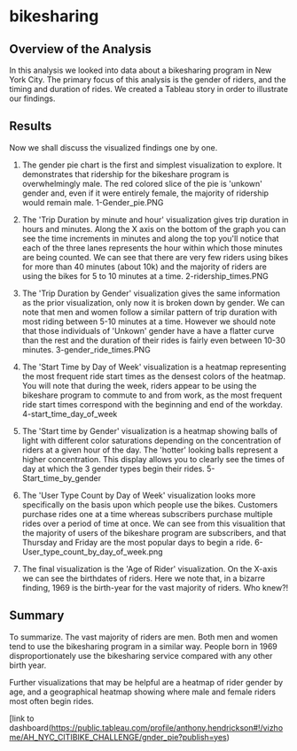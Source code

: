 # bikesharing

## Overview of the Analysis
In this analysis we looked into data about a bikesharing program in New York City. The primary focus of this analysis is the gender of riders, and the timing and duration of rides. We created a Tableau story in order to illustrate our findings.

## Results
Now we shall discuss the visualized findings one by one.

1. The gender pie chart is the first and simplest visualization to explore. It demonstrates that ridership for the bikeshare program is overwhelmingly male. The red colored slice of the pie is 'unkown' gender and, even if it were entirely female, the majority of ridership would remain male. 1-Gender_pie.PNG

2. The 'Trip Duration by minute and hour' visualization gives trip duration in hours and minutes. Along the X axis on the bottom of the graph you can see the time increments in minutes and along the top you'll notice that each of the three lanes represents the hour within which those minutes are being counted. We can see that there are very few riders using bikes for more than 40 minutes (about 10k) and the majority of riders are using the bikes for 5 to 10 minutes at a time. 2-ridership_times.PNG

3. The 'Trip Duration by Gender' visualization gives the same information as the prior visualization, only now it is broken down by gender. We can note that men and women follow a similar pattern of trip duration with most riding between 5-10 minutes at a time. However we should note that those individuals of 'Unkown' gender have a have a flatter curve than the rest and the duration of their rides is fairly even between 10-30 minutes. 3-gender_ride_times.PNG

4. The 'Start Time by Day of Week' visualization is a heatmap representing the most frequent ride start times as the densest colors of the heatmap. You will note that during the week, riders appear to be using the bikeshare program to commute to and from work, as the most frequent ride start times correspond with the beginning and end of the workday. 4-start_time_day_of_week

5. The 'Start time by Gender' visualization is a heatmap showing balls of light with different color saturations depending on the concentration of riders at a given hour of the day. The 'hotter' looking balls represent a higher concentration. This display allows you to clearly see the times of day at which the 3 gender types begin their rides. 5-Start_time_by_gender

6. The 'User Type Count by Day of Week' visualization looks more specifically on the basis upon which people use the bikes. Customers purchase rides one at a time whereas subscribers purchase multiple rides over a period of time at once. We can see from this visualition that the majority of users of the bikeshare program are subscribers, and that Thursday and Friday are the most popular days to begin a ride. 6-User_type_count_by_day_of_week.png

7. The final visualization is the 'Age of Rider' visualization. On the X-axis we can see the birthdates of riders. Here we note that, in a bizarre finding, 1969 is the birth-year for the vast majority of riders. Who knew?! 

## Summary

To summarize. The vast majority of riders are men. Both men and women tend to use the bikesharing program in a similar way. People born in 1969 disproportionately use the bikesharing service compared with any other birth year. 

Further visualizations that may be helpful are a heatmap of rider gender by age, and a geographical heatmap showing where male and female riders most often begin rides.

[link to dashboard(https://public.tableau.com/profile/anthony.hendrickson#!/vizhome/AH_NYC_CITIBIKE_CHALLENGE/gnder_pie?publish=yes)
